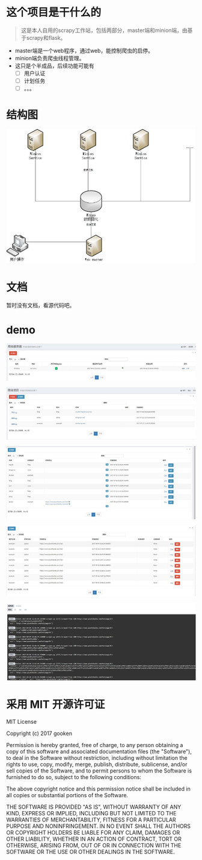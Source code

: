 # 这个项目是干什么的
> 这是本人自用的scrapy工作站，包括两部分，master端和minion端，由基于scrapy和flask。

- master端是一个web程序，通过web，能控制爬虫的启停。
- minion端负责爬虫线程管理。
- 这只是个半成品，后续功能可能有
    - [ ] 用户认证
    - [ ] 计划任务
    - [ ] 。。。

# 结构图
![结构图](doc/scrapy_workstation.jpg)

# 文档
暂时没有文档，看源代码吧。

# demo
![结构图](doc/jpgs/minions.jpg)

![结构图](doc/jpgs/project.jpg)

![结构图](doc/jpgs/spider.jpg)

![结构图](doc/jpgs/tasks.jpg)

![结构图](doc/jpgs/日志.jpg)

# 采用 MIT 开源许可证

MIT License

Copyright (c) 2017 gooken

Permission is hereby granted, free of charge, to any person obtaining a copy
of this software and associated documentation files (the "Software"), to deal
in the Software without restriction, including without limitation the rights
to use, copy, modify, merge, publish, distribute, sublicense, and/or sell
copies of the Software, and to permit persons to whom the Software is
furnished to do so, subject to the following conditions:

The above copyright notice and this permission notice shall be included in all
copies or substantial portions of the Software.

THE SOFTWARE IS PROVIDED "AS IS", WITHOUT WARRANTY OF ANY KIND, EXPRESS OR
IMPLIED, INCLUDING BUT NOT LIMITED TO THE WARRANTIES OF MERCHANTABILITY,
FITNESS FOR A PARTICULAR PURPOSE AND NONINFRINGEMENT. IN NO EVENT SHALL THE
AUTHORS OR COPYRIGHT HOLDERS BE LIABLE FOR ANY CLAIM, DAMAGES OR OTHER
LIABILITY, WHETHER IN AN ACTION OF CONTRACT, TORT OR OTHERWISE, ARISING FROM,
OUT OF OR IN CONNECTION WITH THE SOFTWARE OR THE USE OR OTHER DEALINGS IN THE
SOFTWARE.